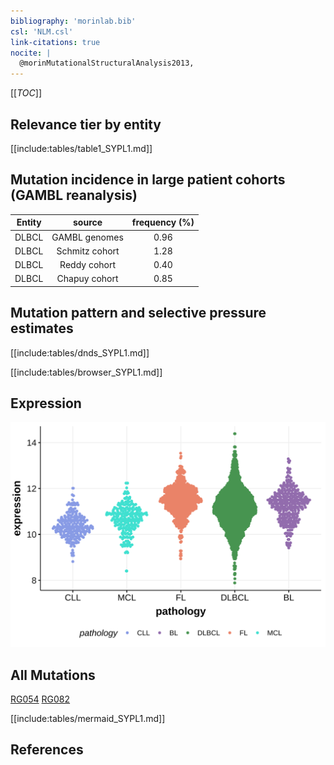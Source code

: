 ```yaml
---
bibliography: 'morinlab.bib'
csl: 'NLM.csl'
link-citations: true
nocite: |
  @morinMutationalStructuralAnalysis2013, 
---
```

[[_TOC_]]


## Relevance tier by entity

[[include:tables/table1_SYPL1.md]]

## Mutation incidence in large patient cohorts (GAMBL reanalysis)

|Entity|source        |frequency (%)|
|:------:|:--------------:|:-------------:|
|DLBCL |GAMBL genomes |0.96         |
|DLBCL |Schmitz cohort|1.28         |
|DLBCL |Reddy cohort  |0.40         |
|DLBCL |Chapuy cohort |0.85         |

## Mutation pattern and selective pressure estimates

[[include:tables/dnds_SYPL1.md]]



[[include:tables/browser_SYPL1.md]]

## Expression
![](images/gene_expression/SYPL1_by_pathology.svg)
<!-- ORIGIN: morinMutationalStructuralAnalysis2013 -->
<!-- DLBCL: morinMutationalStructuralAnalysis2013 -->

## All Mutations

[RG054](https://www.bcgsc.ca/downloads/morinlab/GAMBL/Morin_2013/RG054.html)
[RG082](https://www.bcgsc.ca/downloads/morinlab/GAMBL/Morin_2013/RG082.html)

[[include:tables/mermaid_SYPL1.md]]

## References

